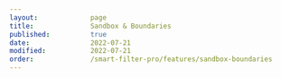 ```yaml
---
layout:             page
title:              Sandbox & Boundaries
published:          true
date:               2022-07-21
modified:           2022-07-21
order:              /smart-filter-pro/features/sandbox-boundaries
---
```

